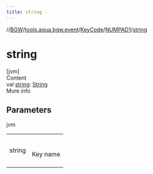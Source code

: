 ```yaml
---
title: string -
---
```

//[BGW](../../../../index.md)/[tools.aqua.bgw.event](../../index.md)/[KeyCode](../index.md)/[NUMPAD1](index.md)/[string](string.md)



# string  
[jvm]  
Content  
val [string](string.md): [String](https://kotlinlang.org/api/latest/jvm/stdlib/kotlin/-string/index.html)  
More info  


## Parameters  
  
jvm  
  
| | |
|---|---|
| <a name="tools.aqua.bgw.event/KeyCode.NUMPAD1/string/#/PointingToDeclaration/"></a>string| <a name="tools.aqua.bgw.event/KeyCode.NUMPAD1/string/#/PointingToDeclaration/"></a><br><br>Key name<br><br>|
  
  



